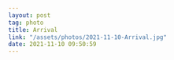 ```yaml
---
layout: post
tag: photo
title: Arrival
link: "/assets/photos/2021-11-10-Arrival.jpg"
date: 2021-11-10 09:50:59
---
```

